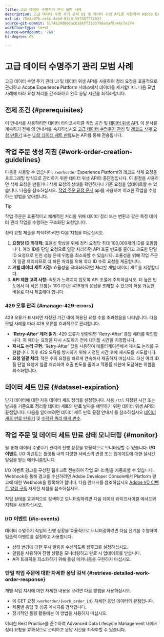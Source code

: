 ```yaml
---
title: 고급 데이터 수명주기 관리 모범 사례
description: 고급 데이터 수명 주기 관리 UI 및 데이터 위생 API를 사용하여 Adobe Experience Platform에서 데이터 위생 요청을 효율적으로 관리하는 방법을 알아봅니다. 이 안내서에서는 요청당 ID 최대화, 개별 데이터 세트 지정, 속도 저하를 방지하기 위한 API 조절 주의와 같은 모범 사례를 다룹니다. 이 문서에는 자동 데이터 세트 정리 설정 지침, 작업 주문 상태를 모니터링하는 방법 및 자세한 응답 검색 방법이 포함되어 있습니다. 다음 절차에 따라 요청 처리를 간소화하고 응답 시간을 최적화합니다.
exl-id: 75e2a97b-ce6c-4ebd-8fc8-597887f77037
source-git-commit: 5174529d606ac0186ff3193790ada70a46c7e274
workflow-type: tm+mt
source-wordcount: '769'
ht-degree: 0%

---
```


# 고급 데이터 수명주기 관리 모범 사례

고급 데이터 수명 주기 관리 UI 및 데이터 위생 API를 사용하여 정리 요청을 효율적으로 관리하고 Adobe Experience Platform 서비스에서 데이터를 제거합니다. 다음 모범 사례에 따라 요청 처리를 간소화하고 완료 응답 시간을 최적화합니다.

## 전제 조건 {#prerequisites}

이 안내서를 사용하려면 데이터 라이프사이클 작업 공간 및 [데이터 위생 API](./api/overview.md). 이 문서를 계속하기 전에 의 안내서를 숙지하십시오 [고급 데이터 수명주기 관리](./home.md) 및 [레코드 삭제 요청 만들기](./ui/record-delete.md) 또는 [UI의 데이터 세트 만료](./ui/dataset-expiration.md)또는 API를 통해 전송됩니다.

## 작업 주문 생성 지침 {#work-order-creation-guidelines}

다음을 사용할 수 있습니다. `/workorder` Experience Platform의 레코드 삭제 요청을 프로그래밍 방식으로 관리하기 위한 데이터 위생 API의 종단점입니다. 이 끝점을 사용하면 삭제 요청을 만들거나 삭제 요청의 상태를 확인하거나 기존 요청을 업데이트할 수 있습니다. 다음을 참조하십시오. [작업 주문 끝점 문서](./api/workorder.md) api를 사용하여 이러한 작업을 수행하는 방법을 알아봅니다.

>[!TIP]
>
>작업 주문은 효율적이고 체계적인 처리를 위해 데이터 정리 또는 변환과 같은 특정 데이터 관리 작업을 수행하는 구조화된 요청입니다.

정리 요청 제출을 최적화하려면 다음 지침을 따르십시오.

1. **요청당 ID 최대화:** 효율성 향상을 위해 정리 요청당 최대 100,000개의 ID를 포함합니다. 여러 ID를 단일 요청으로 일괄 처리하면 API 호출 빈도를 줄이고 과도한 단일 ID 요청으로 인한 성능 문제 위험을 최소화할 수 있습니다. 효율성을 위해 작업 주문이 일괄 처리되므로 더 빠른 처리를 위해 최대 ID 수로 요청을 제출합니다.
2. **개별 데이터 세트 지정:** 효율성을 극대화하려면 처리할 개별 데이터 세트를 지정합니다.
3. **API 제한 고려 사항:** 속도가 느려지지 않도록 API 조절에 주의하십시오. 더 높은 빈도에서 더 작은 요청(&lt; 100 ID)은 429개의 응답을 초래할 수 있으며 허용 가능한 비율로 다시 제출해야 합니다.

### 429 오류 관리 {#manage-429-errors}

429 오류가 표시되면 지정된 기간 내에 허용된 요청 수를 초과했음을 나타냅니다. 다음 모범 사례를 따라 429 오류를 효과적으로 관리합니다.

- **&#39;Retry-After&#39; 헤더 읽기**: 429 오류가 반환되면 &#39;Retry-After&#39; 응답 헤더를 확인합니다. 이 헤더는 요청을 다시 시도하기 전에 대기할 시간을 지정합니다.
- **재시도 논리 구현**: &#39;Retry-After&#39; 값을 사용하여 애플리케이션에서 재시도 논리를 구현합니다. 이후 429 오류를 방지하기 위해 지정된 시간 후에 재시도를 시도합니다.
- **요청 일괄 처리**: 적은 수의 요청을 빠르게 연속해서 제출하지 마십시오. 대신 여러 ID를 단일 요청에 일괄 처리하여 호출 빈도를 줄이고 적중률 제한에 도달하는 위험을 최소화합니다.

## 데이터 세트 만료 {#dataset-expiration}

단기 데이터에 대한 자동 데이터 세트 정리를 설정합니다. 사용 `/ttl` 지정된 시간 또는 날짜를 기준으로 정리할 데이터 세트의 만료 날짜를 예약하기 위한 데이터 위생 API의 끝점입니다. 다음을 알아보려면 데이터 세트 만료 끝점 안내서 를 참조하십시오 [데이터 세트 만료 만들기](./api/dataset-expiration.md) 및 [수락된 쿼리 매개 변수](./api/dataset-expiration.md#query-params).

## 작업 주문 및 데이터 세트 만료 상태 모니터링 {#monitor}

을 통해 데이터 수명주기 관리의 진행 상황을 효율적으로 모니터링할 수 있습니다. **I/O 이벤트**. I/O 이벤트는 플랫폼 내의 다양한 서비스의 변경 또는 업데이트에 대한 실시간 알림을 받는 메커니즘입니다.

I/O 이벤트 경고를 구성된 웹후크로 전송하여 작업 모니터링을 자동화할 수 있습니다. Webhook을 통해 경고를 수신하려면 Adobe Developer Console에서 Platform 경고에 대한 Webhook을 등록해야 합니다. 다음 안내서를 참조하십시오 [Adobe I/O 이벤트 알림 구독](../observability/alerts/subscribe.md) 자세한 지침을 참조하십시오.

작업 상태를 효과적으로 검색하고 모니터링하려면 다음 데이터 라이프사이클 메서드와 지침을 사용하십시오.

### I/O 이벤트 {#io-events}

데이터 수명주기 작업의 진행 상황을 효율적으로 모니터링하려면 다음 단계를 수행하여 입출력 이벤트를 설정하고 사용합니다.

- 상태 변경에 대한 푸시 알림을 수신하도록 웹후크를 설정하십시오.
- 알림을 사용하여 진행 상황을 모니터링하고 완료 시 업데이트를 받습니다.
- API 트래픽을 최소화하기 위해 폴링 메커니즘을 구현하지 마십시오.

### 단일 작업 주문에 대한 자세한 응답 검색 {#retrieve-detailed-work-order-response}

개별 작업 지시에 대한 자세한 내용을 보려면 다음 방법을 사용하십시오.

- 에 GET 요청 `/workorder/{work_order_id}` 자세한 응답 데이터의 끝점입니다.
- 제품별 응답 및 성공 메시지를 검색합니다.
- 정기적인 폴링 활동에는 이 방법을 사용하지 마십시오.

이러한 Best Practice를 준수하여 Advanced Data Lifecycle Management 내에서 정리 요청을 효과적으로 관리하고 응답 시간을 최적화할 수 있습니다.
